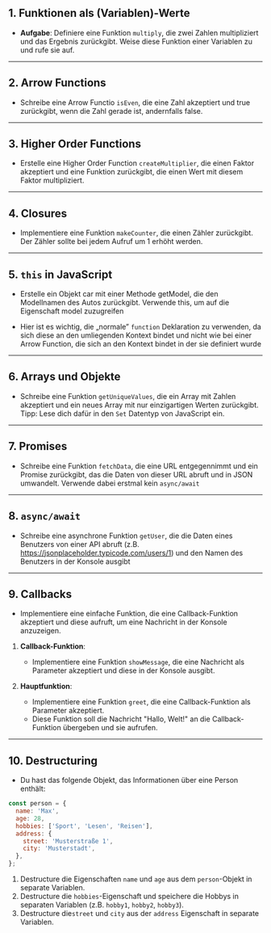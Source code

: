 ## 1. Funktionen als (Variablen)-Werte
- **Aufgabe**: Definiere eine Funktion `multiply`, die zwei Zahlen multipliziert und das Ergebnis zurückgibt. Weise diese Funktion einer Variablen zu und rufe sie auf.

---
## 2. Arrow Functions
- Schreibe eine Arrow Functio `isEven`, die eine Zahl akzeptiert und true zurückgibt, wenn die Zahl gerade ist, andernfalls false.

---
## 3. Higher Order Functions
-  Erstelle eine Higher Order Function `createMultiplier`, die einen Faktor akzeptiert und eine Funktion zurückgibt, die einen Wert mit diesem Faktor multipliziert.

---
## 4. Closures
- Implementiere eine Funktion `makeCounter`, die einen Zähler zurückgibt. Der Zähler sollte bei jedem Aufruf um 1 erhöht werden.

---
## 5. `this` in JavaScript
-  Erstelle ein Objekt car mit einer Methode getModel, die den Modellnamen des Autos zurückgibt. Verwende this, um auf die Eigenschaft model zuzugreifen

- Hier ist es wichtig, die „normale” `function` Deklaration zu verwenden, da sich diese an den umliegenden Kontext
bindet und nicht wie bei einer Arrow Function, die sich an den Kontext bindet in der sie definiert wurde 

---
## 6. Arrays und Objekte
- Schreibe eine Funktion `getUniqueValues`, die ein Array mit Zahlen akzeptiert und ein neues Array mit nur einzigartigen Werten zurückgibt. Tipp: Lese dich dafür in den `Set` Datentyp von JavaScript ein.
---
## 7. Promises
- Schreibe eine Funktion `fetchData`, die eine URL entgegennimmt und ein Promise zurückgibt, das die Daten von dieser URL abruft und in JSON umwandelt. Verwende dabei erstmal kein `async/await` 
---
## 8. `async/await`

- Schreibe eine asynchrone Funktion `getUser`, die die Daten eines Benutzers von einer API abruft (z.B. https://jsonplaceholder.typicode.com/users/1) und den Namen des Benutzers in der Konsole ausgibt
---
## 9. Callbacks
- Implementiere eine einfache Funktion, die eine Callback-Funktion akzeptiert und diese aufruft, um eine Nachricht in der Konsole anzuzeigen.

1. **Callback-Funktion**:
   - Implementiere eine Funktion `showMessage`, die eine Nachricht als Parameter akzeptiert und diese in der Konsole ausgibt.

2. **Hauptfunktion**:
   - Implementiere eine Funktion `greet`, die eine Callback-Funktion als Parameter akzeptiert.
   - Diese Funktion soll die Nachricht "Hallo, Welt!" an die Callback-Funktion übergeben und sie aufrufen.
---
## 10. Destructuring
- Du hast das folgende Objekt, das Informationen über eine Person enthält:

```javascript
const person = {
  name: 'Max',
  age: 28,
  hobbies: ['Sport', 'Lesen', 'Reisen'],
  address: {
    street: 'Musterstraße 1',
    city: 'Musterstadt',
  },
};
```
1. Destructure die Eigenschaften `name` und `age` aus dem `person`-Objekt in separate Variablen.
2. Destructure die `hobbies`-Eigenschaft und speichere die Hobbys in separaten Variablen (z.B. `hobby1`, `hobby2`, `hobby3`).
3. Destructure die`street` und `city` aus der `address` Eigenschaft in separate Variablen.
